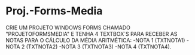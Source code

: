 # Proj.-Forms-Media
CRIE UM PROJETO WINDOWS FORMS CHAMADO "PROJETOFORMSMEDIA" E TENHA 4 TEXTBOX´S PARA RECEBER AS NOTAS PARA O CÁLCULO DA MÉDIA ARITMÉTICA: -NOTA 1 (TXTNOTA1) -NOTA 2 (TXTNOTA2) -NOTA 3 (TXTNOTA3) -NOTA 4 (TXTNOTA4).

